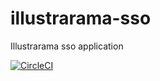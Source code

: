 # illustrarama-sso
Illustrarama sso application

[![CircleCI](https://circleci.com/gh/oleche/illustrarama-sso.svg?style=svg&circle-token=b21eb4bb62ea8da288c7077f5955417e2f14e94e)](https://circleci.com/gh/oleche/illustrarama-sso)
